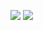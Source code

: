 [![](https://gitlab.com/pl.rachuna-net/cicd/components/build/-/badges/release.svg)](https://gitlab.com/pl.rachuna-net/cicd/components/build/-/releases)
[![](https://gitlab.com/pl.rachuna-net/cicd/components/build/badges/main/pipeline.svg)](https://gitlab.com/pl.rachuna-net/cicd/components/build/-/commits/main)
